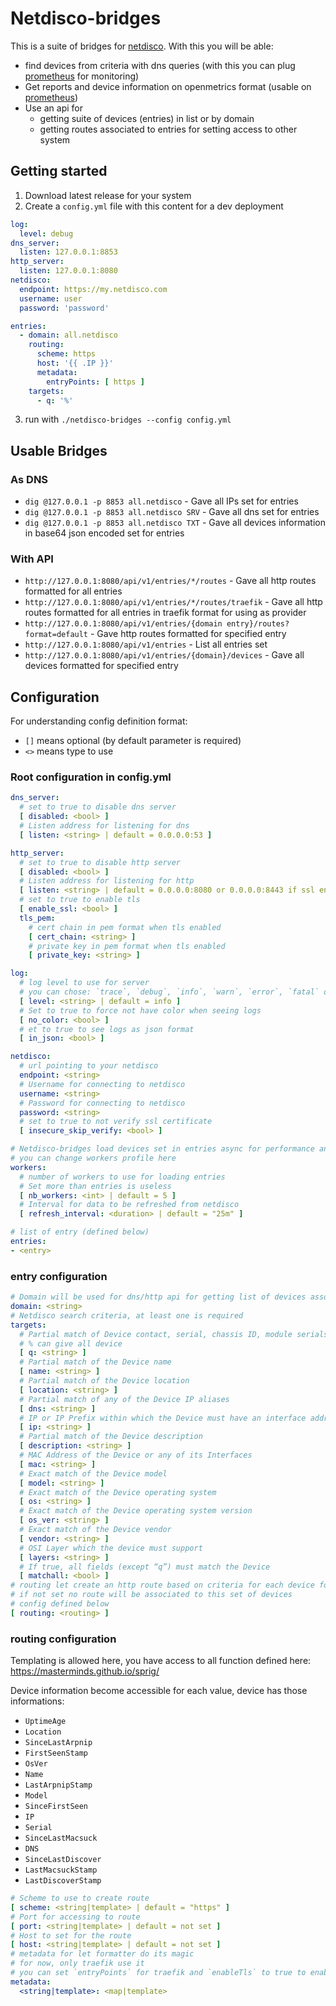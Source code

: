# Netdisco-bridges

This is a suite of bridges for [netdisco](https://github.com/netdisco/netdisco). With this you will be able:

- find devices from criteria with dns queries (with this you can plug [prometheus](https://prometheus.io/) for monitoring)
- Get reports and device information on openmetrics format (usable on [prometheus](https://prometheus.io/))
- Use an api for
    - getting suite of devices (entries) in list or by domain
    - getting routes associated to entries for setting access to other system

## Getting started

1. Download latest release for your system
2. Create a `config.yml` file with this content for a dev deployment

```yaml
log:
  level: debug
dns_server:
  listen: 127.0.0.1:8853
http_server:
  listen: 127.0.0.1:8080
netdisco:
  endpoint: https://my.netdisco.com
  username: user
  password: 'password'

entries:
  - domain: all.netdisco
    routing:
      scheme: https
      host: '{{ .IP }}'
      metadata:
        entryPoints: [ https ]
    targets:
      - q: '%'
```

3. run with `./netdisco-bridges --config config.yml`

## Usable Bridges

### As DNS

- `dig @127.0.0.1 -p 8853 all.netdisco` - Gave all IPs set for entries
- `dig @127.0.0.1 -p 8853 all.netdisco SRV` - Gave all dns set for entries
- `dig @127.0.0.1 -p 8853 all.netdisco TXT` - Gave all devices information in base64 json encoded set for entries

### With API

- `http://127.0.0.1:8080/api/v1/entries/*/routes` - Gave all http routes formatted for all entries
- `http://127.0.0.1:8080/api/v1/entries/*/routes/traefik` - Gave all http routes formatted for all entries in traefik format for using as provider
- `http://127.0.0.1:8080/api/v1/entries/{domain entry}/routes?format=default` - Gave http routes formatted for specified entry
- `http://127.0.0.1:8080/api/v1/entries` - List all entries set
- `http://127.0.0.1:8080/api/v1/entries/{domain}/devices` - Gave all devices formatted for specified entry

## Configuration

For understanding config definition format:

- `[]` means optional (by default parameter is required)
- `<>` means type to use

### Root configuration in config.yml

```yaml
dns_server:
  # set to true to disable dns server
  [ disabled: <bool> ]
  # Listen address for listening for dns
  [ listen: <string> | default = 0.0.0.0:53 ]

http_server:
  # set to true to disable http server
  [ disabled: <bool> ]
  # Listen address for listening for http
  [ listen: <string> | default = 0.0.0.0:8080 or 0.0.0.0:8443 if ssl enabled ]
  # set to true to enable tls
  [ enable_ssl: <bool> ]
  tls_pem:
    # cert chain in pem format when tls enabled
    [ cert_chain: <string> ]
    # private key in pem format when tls enabled
    [ private_key: <string> ]

log:
  # log level to use for server
  # you can chose: `trace`, `debug`, `info`, `warn`, `error`, `fatal` or `panic`
  [ level: <string> | default = info ]
  # Set to true to force not have color when seeing logs
  [ no_color: <bool> ]
  # et to true to see logs as json format
  [ in_json: <bool> ]

netdisco:
  # url pointing to your netdisco
  endpoint: <string>
  # Username for connecting to netdisco
  username: <string>
  # Password for connecting to netdisco
  password: <string>
  # set to true to not verify ssl certificate
  [ insecure_skip_verify: <bool> ]

# Netdisco-bridges load devices set in entries async for performance and caching purpose over netdisco
# you can change workers profile here
workers:
  # number of workers to use for loading entries
  # Set more than entries is useless
  [ nb_workers: <int> | default = 5 ]
  # Interval for data to be refreshed from netdisco
  [ refresh_interval: <duration> | default = "25m" ]

# list of entry (defined below)
entries:
- <entry>
```

### entry configuration

```yaml
# Domain will be used for dns/http api for getting list of devices associated
domain: <string>
# Netdisco search criteria, at least one is required
targets:
  # Partial match of Device contact, serial, chassis ID, module serials, location, name, description, dns, or any IP alias
  # % can give all device
  [ q: <string> ]
  # Partial match of the Device name
  [ name: <string> ]
  # Partial match of the Device location
  [ location: <string> ]
  # Partial match of any of the Device IP aliases
  [ dns: <string> ]
  # IP or IP Prefix within which the Device must have an interface address
  [ ip: <string> ]
  # Partial match of the Device description
  [ description: <string> ]
  # MAC Address of the Device or any of its Interfaces
  [ mac: <string> ]
  # Exact match of the Device model
  [ model: <string> ]
  # Exact match of the Device operating system
  [ os: <string> ]
  # Exact match of the Device operating system version
  [ os_ver: <string> ]
  # Exact match of the Device vendor
  [ vendor: <string> ]
  # OSI Layer which the device must support
  [ layers: <string> ]
  # If true, all fields (except “q”) must match the Device
  [ matchall: <bool> ]
# routing let create an http route based on criteria for each device found in entry
# if not set no route will be associated to this set of devices
# config defined below
[ routing: <routing> ]
```

### routing configuration

Templating is allowed here, you have access to all function defined here: https://masterminds.github.io/sprig/

Device information become accessible for each value, device has those informations:

- `UptimeAge`
- `Location`
- `SinceLastArpnip`
- `FirstSeenStamp`
- `OsVer`
- `Name`
- `LastArpnipStamp`
- `Model`
- `SinceFirstSeen`
- `IP`
- `Serial`
- `SinceLastMacsuck`
- `DNS`
- `SinceLastDiscover`
- `LastMacsuckStamp`
- `LastDiscoverStamp`

```yaml
# Scheme to use to create route
[ scheme: <string|template> | default = "https" ]
# Port for accessing to route
[ port: <string|template> | default = not set ]
# Host to set for the route
[ host: <string|template> | default = not set ]
# metadata for let formatter do its magic
# for now, only traefik use it
# you can set `entryPoints` for traefik and `enableTls` to true to enable resolve on traefik on tls also.
metadata:
  <string|template>: <map|template>
```
